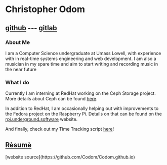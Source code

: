 <!--
    This program is free software: you can redistribute it and/or modify
    it under the terms of the GNU General Public License as published by
    the Free Software Foundation, either version 3 of the License, or
    (at your option) any later version.

    This program is distributed in the hope that it will be useful,
    but WITHOUT ANY WARRANTY; without even the implied warranty of
    MERCHANTABILITY or FITNESS FOR A PARTICULAR PURPOSE.  See the
    GNU General Public License for more details.

    You should have received a copy of the GNU General Public License
    along with this program.  If not, see <https://www.gnu.org/licenses/>.
-->

# Christopher Odom

## [github](https://github.com/Codom) --- [gitlab](https://gitlab.com/Codom)

### About Me
I am a Computer Science undergraduate at Umass Lowell, with experience
with in real-time systems engineering and web development.
I am also a musician in my spare time and aim to start writing
and recording music in the near future

### What I do
Currently I am interning at RedHat working on the Ceph Storage project.
More details about Ceph can be found [here](https://ceph.io).

In addition to RedHat, I am occasionally helping out with improvements
to the Fedora project on the Raspberry Pi. Details on that can be found
on the [rpi.underground.software](https://rpi.underground.software) website.

And finally, check out my Time Tracking script [here](https://github.com/Codom/Timelog)!

## [R&egrave;sum&egrave;](./resume.pdf)


<footer>
[website source](https://github.com/Codom/Codom.github.io)
</footer>


